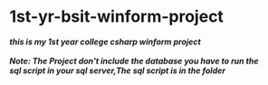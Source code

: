 # 1st-yr-bsit-winform-project
***this is my 1st year college csharp winform project***</br></br>
***Note: The Project don't include the database you have to run the***</br>
***sql script in your sql server,The sql script is in the folder***
